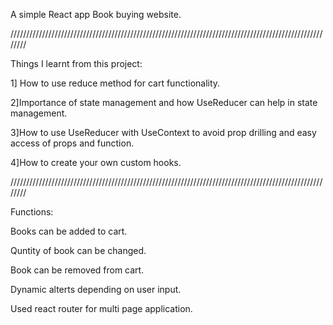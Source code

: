 

A simple React app  Book buying website.

////////////////////////////////////////////////////////////////////////////////////////////////////////

Things I learnt from this project:

 1] How to use reduce method for cart functionality.

  2]Importance of state management and how UseReducer can help in state management.

  3]How to use UseReducer with UseContext to avoid prop drilling and easy access of props and function.

  4]How to create your own custom hooks.

////////////////////////////////////////////////////////////////////////////////////////////////////////

Functions:

  Books can be added to cart.

  Quntity of book can be changed.

  Book can be removed from cart.

  Dynamic alterts depending on user input.

  Used react router for multi page application.
